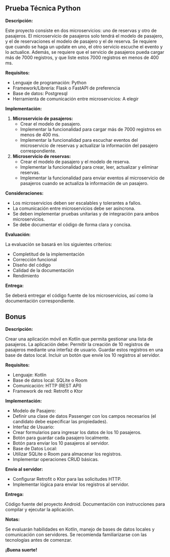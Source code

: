 ## Prueba Técnica Python

**Descripción:**

Este proyecto consiste en dos microservicios: uno de reservas y otro de pasajeros. El microservicio de pasajeros solo tendrá el modelo de pasajero, y el de reservaciones el modelo de pasajero y el de reserva. Se requiere que cuando se haga un update en uno, el otro servicio escuche el evento y lo actualice. Además, se requiere que el servicio de pasajeros pueda cargar más de 7000 registros, y que liste estos 7000 registros en menos de 400 ms.

**Requisitos:**

* Lenguaje de programación: Python
* Framework/Librería: Flask o FastAPI de preferencia
* Base de datos: Postgresql
* Herramienta de comunicación entre microservicios: A elegir

**Implementación:**

1. **Microservicio de pasajeros:**
    * Crear el modelo de pasajero.
    * Implementar la funcionalidad para cargar más de 7000 registros en menos de 400 ms. 
    * Implementar la funcionalidad para escuchar eventos del microservicio de reservas y actualizar la información del pasajero correspondiente.
2. **Microservicio de reservas:**
    * Crear el modelo de pasajero y el modelo de reserva.
    * Implementar la funcionalidad para crear, leer, actualizar y eliminar reservas.
    * Implementar la funcionalidad para enviar eventos al microservicio de pasajeros cuando se actualiza la información de un pasajero.

**Consideraciones:**

* Los microservicios deben ser escalables y tolerantes a fallos.
* La comunicación entre microservicios debe ser asíncrona.
* Se deben implementar pruebas unitarias y de integración para ambos microservicios.
* Se debe documentar el código de forma clara y concisa.

**Evaluación:**

La evaluación se basará en los siguientes criterios:

* Completitud de la implementación
* Corrección funcional
* Diseño del código
* Calidad de la documentación
* Rendimiento

**Entrega:**

Se deberá entregar el código fuente de los microservicios, así como la documentación correspondiente.

## Bonus

**Descripción:**

Crear una aplicación móvil en Kotlin que permita gestionar una lista de pasajeros. La aplicación debe:
Permitir la creación de 10 registros de pasajeros mediante una interfaz de usuario.
Guardar estos registros en una base de datos local.
Incluir un botón que envíe los 10 registros al servidor.

**Requisitos:**

* Lenguaje: Kotlin
* Base de datos local: SQLite o Room
* Comunicación: HTTP (REST API)
* Framework de red: Retrofit o Ktor

**Implementación:**

* Modelo de Pasajero:
* Definir una clase de datos Passenger con los campos necesarios (el candidato debe especificar las propiedades).
* Interfaz de Usuario:
* Crear formularios para ingresar los datos de los 10 pasajeros.
* Botón para guardar cada pasajero localmente.
* Botón para enviar los 10 pasajeros al servidor.
* Base de Datos Local:
* Utilizar SQLite o Room para almacenar los registros.
* Implementar operaciones CRUD básicas.

**Envio al servidor:**

* Configurar Retrofit o Ktor para las solicitudes HTTP.
* Implementar lógica para enviar los registros al servidor.

**Entrega:**

Código fuente del proyecto Android.
Documentación con instrucciones para compilar y ejecutar la aplicación.

**Notas:**

Se evaluarán habilidades en Kotlin, manejo de bases de datos locales y comunicación con servidores.
Se recomienda familiarizarse con las tecnologías antes de comenzar.

**¡Buena suerte!**
